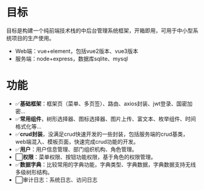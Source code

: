 # 目标
 目标是构建一个纯前端技术栈的中后台管理系统框架，开箱即用，可用于中小型系统项目的生产使用。
* Web端：vue+element，包括vue2版本、vue3版本
* 服务端：node+express，数据库sqlite、mysql
# 功能
* ✅**基础框架**：框架页（菜单、多页签）、路由、axios封装、jwt登录、国密加密...
* ✅**常用组件**，树形选择器、图标选择器、图片上传、富文本、枚举组件、时间格式化等...
* ✅**crud封装**，没满足crud快速开发的一些封装，包括服务端的crud基类，web端混入、模板页面，快速完成crud功能的开发。
* ✅**用户**：用户信息管理、部门组织机构、角色管理。
* ⬜**权限**：菜单权限、按钮功能权限，基于角色的权限管理。
* ✅**数据字典**：比较常用的字典功能，字典类型、字典数据，字典数据支持无线多级树形结构。
* ⬜审计日志：系统日志、访问日志



